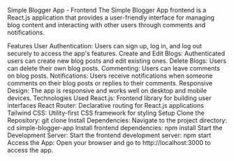 Simple Blogger App - Frontend
The Simple Blogger App frontend is a React.js application that provides a user-friendly interface for managing blog content and interacting with other users through comments and notifications.

Features
User Authentication: Users can sign up, log in, and log out securely to access the app's features.
Create and Edit Blogs: Authenticated users can create new blog posts and edit existing ones.
Delete Blogs: Users can delete their own blog posts.
Commenting: Users can leave comments on blog posts.
Notifications: Users receive notifications when someone comments on their blog posts or replies to their comments.
Responsive Design: The app is responsive and works well on desktop and mobile devices.
Technologies Used
React.js: Frontend library for building user interfaces
React Router: Declarative routing for React.js applications
Tailwind CSS: Utility-first CSS framework for styling
Setup
Clone the Repository: git clone <frontend-repository-url>
Install Dependencies:
Navigate to the project directory: cd simple-blogger-app
Install frontend dependencies: npm install
Start the Development Server:
Start the frontend development server: npm start
Access the App:
Open your browser and go to http://localhost:3000 to access the app.
